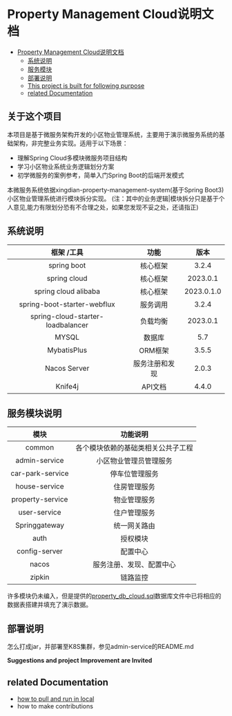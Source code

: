 # Property Management Cloud说明文档

<!-- TOC -->
* [Property Management Cloud说明文档](#property-management-cloud说明文档)
  * [系统说明](#系统说明)
  * [服务模块](#服务模块)
  * [部署说明](#部署说明)
  * [This project is built for following purpose](#this-project-is-built-for-following-purpose)
  * [related Documentation](#related-documentation)
<!-- TOC -->

## 关于这个项目
本项目是基于微服务架构开发的小区物业管理系统，主要用于演示微服务系统的基础架构，非完整业务实现。适用于以下场景：
- 理解Spring Cloud多模块微服务项目结构
- 学习小区物业系统业务逻辑划分方案
- 初学微服务的案例参考，简单入门Spring Boot的后端开发模式

本微服务系统依据xingdian-property-management-system(基于Spring Boot3)小区物业管理系统进行模块拆分实现。
(注：其中的业务逻辑|模块拆分只是基于个人意见,能力有限划分恐有不合理之处，如果您发现不妥之处，还请指正)

## 系统说明

|              框架 /工具               |   功能    |     版本     |
|:---------------------------------:|:-------:|:----------:|
|            spring boot            |  核心框架   |   3.2.4    |
|           spring cloud            |  核心框架   |  2023.0.1  |
|       spring cloud alibaba        |  核心框架   | 2023.0.1.0 |
|    spring-boot-starter-webflux    |  服务调用   |   3.2.4    |
| spring-cloud-starter-loadbalancer |  负载均衡   |  2023.0.1  |
|               MYSQL               |   数据库   |    5.7     |
|            MybatisPlus            |  ORM框架  |   3.5.5    |
|           Nacos Server            | 服务注册和发现 |   2.0.3    |
|              Knife4j              |  API文档  |   4.4.0    |


## 服务模块说明

|        模块        |       功能说明        |
|:----------------:|:-----------------:|
|      common      | 各个模块依赖的基础类相关公共子工程 |
|  admin-service   |    小区物业管理员管理服务    |
| car-park-service |      停车位管理服务      |
|  house-service   |      住房管理服务       |
| property-service |      物业管理服务       |
|   user-service   |      住户管理服务       |
|  Springgateway   |      统一网关路由       |
|       auth       |       授权模块        |
|  config-server   |       配置中心        |
|      nacos       |   服务注册、发现、配置中心    |
|      zipkin      |       链路监控        |



许多模块仍未编入，但是提供的[property_db_cloud.sql](property_db_cloud.sql)数据库文件中已将相应的数据表搭建并填充了演示数据。

## 部署说明
怎么打成jar，并部署至K8S集群，参见admin-service的README.md



**Suggestions and project Improvement are Invited**

## related Documentation
- [how to pull and run in local](./)
- how to make contributions


